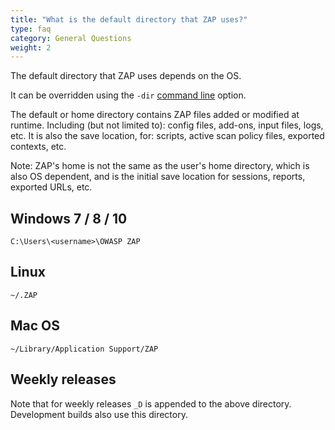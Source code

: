 ```yaml
---
title: "What is the default directory that ZAP uses?"
type: faq
category: General Questions
weight: 2
---
```


The default directory that ZAP uses depends on the OS.

It can be overridden using the `-dir` [command line](/docs/desktop/cmdline/) option.

The default or home directory contains ZAP files added or modified at runtime. Including (but not limited to): config files, add-ons, input files, logs, etc. It is also the save location, for: scripts, active scan policy files, exported contexts, etc.

Note: ZAP's home is not the same as the user's home directory, which is also OS dependent, and is the initial save location for sessions, reports, exported URLs, etc.

## Windows 7 / 8 / 10

`C:\Users\<username>\OWASP ZAP`

## Linux

`~/.ZAP`

## Mac OS

`~/Library/Application Support/ZAP`

## Weekly releases

Note that for weekly releases `_D` is appended to the above directory. Development builds also use this directory.
